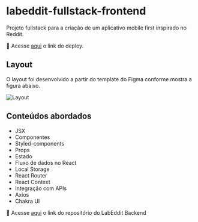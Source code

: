 # labeddit-fullstack-frontend

Projeto fullstack para a criação de um aplicativo mobile first inspirado no Reddit.

🔴 Acesse [aqui]() o link do deploy.

## Layout

O layout foi desenvolvido a partir do template do Figma conforme mostra a figura abaixo.

![Layout]()

## Conteúdos abordados

- JSX
- Componentes
- Styled-components
- Props
- Estado
- Fluxo de dados no React
- Local Storage
- React Router
- React Context
- Integração com APIs
- Axios
- Chakra UI

🔴 Acesse [aqui]() o link do repositório do LabEddit Backend


